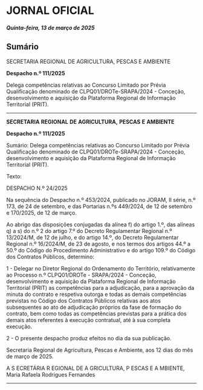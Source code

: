 # JORNAL OFICIAL

##### Quinta-feira, 13 de março de 2025

## **Sumário**

SECRETARIA REGIONAL DE AGRICULTURA, PESCAS E AMBIENTE

**Despacho n.º 111/2025**

Delega competências relativas ao Concurso Limitado por Prévia Qualificação
denominado de CLPQ01/DROTe-SRAPA/2024 - Conceção, desenvolvimento e
aquisição da Plataforma Regional de Informação Territorial (PRIT).




---

**SECRETARIA** **REGIONAL** **DE** **AGRICULTURA,** **PESCAS** **E** **AMBIENTE**


**Despacho n.º 111/2025**


Sumário:
Delega competências relativas ao Concurso Limitado por Prévia Qualificação denominado de CLPQ01/DROTe-SRAPA/2024 - Conceção,
desenvolvimento e aquisição da Plataforma Regional de Informação Territorial (PRIT).

Texto:

DESPACHO N.º 24/2025

Na sequência do Despacho n.º 453/2024, publicado no JORAM, II série, n.º 173, de 24 de setembro, e das Portarias
n.ºs 449/2024, de 12 de setembro e 170/2025, de 12 de março.

Ao abrigo das disposições conjugadas da alínea f) do artigo 1.º, das alíneas q) a s) do n.º 2 do artigo 7.º do Decreto
Regulamentar Regional n.º 13/2024/M, de 12 de julho, e do artigo 14.º, do Decreto Regulamentar Regional n.º 16/2024/M, de
23 de agosto, e nos termos dos artigos 44.º a 50.º do Código do Procedimento Administrativo e do artigo 109.º do Código dos
Contratos Públicos, determino:


1 - Delegar no Diretor Regional do Ordenamento do Território, relativamente ao Processo
n.º CLPQ01/DROTe - SRAPA/2024 - Conceção, desenvolvimento e aquisição da Plataforma Regional de Informação
Territorial (PRIT) as competências para a adjudicação, para a aprovação da minuta do contrato e respetiva outorga e
todas as demais competências previstas no Código dos Contratos Públicos relativas aos atos subsequentes ao ato de
adjudicação próprios da fase de formação do contrato, bem como todas as competências previstas para a prática dos
demais atos referentes à execução contratual, até à sua completa execução.

2 - O presente despacho produz efeitos no dia da sua publicação.

Secretaria Regional de Agricultura, Pescas e Ambiente, aos 12 dias do mês de março de 2025.

A S ECRETÁRIA R EGIONAL DE A GRICULTURA, P ESCAS E A MBIENTE, Maria Rafaela Rodrigues Fernandes




---
